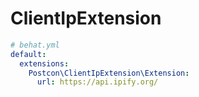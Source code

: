# ClientIpExtension

```yaml
# behat.yml
default:
  extensions:
    Postcon\ClientIpExtension\Extension:
      url: https://api.ipify.org/
```
